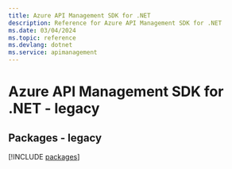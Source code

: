 ```yaml
---
title: Azure API Management SDK for .NET
description: Reference for Azure API Management SDK for .NET
ms.date: 03/04/2024
ms.topic: reference
ms.devlang: dotnet
ms.service: apimanagement
---
```

# Azure API Management SDK for .NET - legacy
## Packages - legacy
[!INCLUDE [packages](api-management-index.md)]